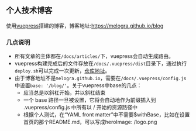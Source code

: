 ## 个人技术博客

使用[vuepress](https://vuepress.vuejs.org/)搭建的博客，博客地址:https://melogra.github.io/blog

### 几点说明

* 所有文章的主体都在```/docs/articles/```下，vuepress会自动生成路由。
* vuepress构建完成后的文件存放在```/docs/.vuepress/dist```目录下，通过执行```deploy.sh```可以完成一次更新，[仓库地址](https://github.com/melogra/blog)。
* 由于博客地址不是```melogra.github.io```，需要在```/docs/.vuepress/config.js```中设置```base: '/blog/'```。关于vuepress中base的几点：
  * 应当总是以斜杠开始，并以斜杠结束 
  * 一个 base 路径一旦被设置，它将会自动地作为前缀插入到 .vuepress/config.js 中所有以 / 开始的资源路径中
  * 根据个人测试，在“YAML front matter”中不需要$withBase，比如在设置首页的那个README.md，可以写成heroImage: /logo.png